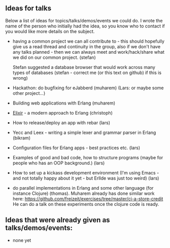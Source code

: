## Ideas for talks

Below a list of ideas for topics/talks/demos/events we could do. I
wrote the name of the person who initially had the idea, so you know
who to contact if you would like more details on the subject.

* having a common project we can all contribute to - this should
  hopefully give us a read thread and continuity in the group, also if
  we don't have any talks planned - then we can always meet and
  work/hack/share what we did on our common project. (stefan)

  Stefan suggested a database browser that would work across many types of databases
  (stefan - correct me (or this text on github) if this is wrong)

* Hackathon: do bugfixing for eJabberd (muharem) 
  (Lars: or maybe some other project...)

* Building web applications with Erlang (muharem)

* [Elixir](http://elixir-lang.org/) - a modern approach to Erlang (christoph)

* How to release/deploy an app with rebar (lars)

* Yecc and Leex - writing a simple lexer and grammar parser in Erlang
  (bikram)

* Configuration files for Erlang apps - best practices etc. (lars)

* Examples of good and bad code, how to structure programs (maybe for
  people who has an OOP background.) (lars)

* How to set up a kickass development environment (I'm using Emacs -
  and not totally happy about it yet - but ErlIde was just too weird)
  (lars)

* do parallel implementations in Erlang and some other language (for
  instance Clojure) (thomas). Muharem already has done similar work
  here:
    https://github.com/freizeit/exercises/tree/master/cj-a-store-credit
  He can do a talk on these experiments once the clojure code is ready.


## Ideas that were already given as talks/demos/events:

* none yet

